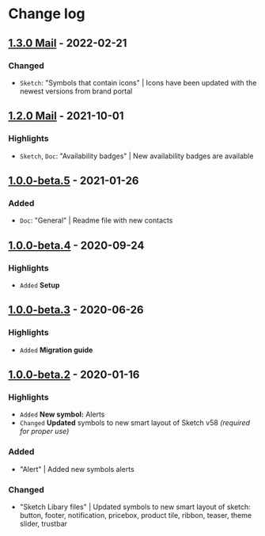 # Change log

## [1.3.0 Mail](https://github.com/cake-hub/lidl-mail-sketch/tree/v1.3.0) - 2022-02-21

### Changed

* `Sketch`: "Symbols that contain icons" | Icons have been updated with the newest versions from brand portal


## [1.2.0 Mail](https://github.com/cake-hub/lidl-mail-sketch/tree/v1.2.0) - 2021-10-01

### Highlights

* `Sketch`, `Doc`: "Availability badges" | New availability badges are available


## [1.0.0-beta.5](https://github.com/cake-hub/lidl-mail-sketch/tree/v1.0.0-beta.5) - 2021-01-26

### Added

* `Doc`: "General" | Readme file with new contacts


## [1.0.0-beta.4](https://github.com/cake-hub/lidl-mail-sketch/tree/v1.0.0-beta.4) - 2020-09-24

### Highlights

* `Added` **Setup**


## [1.0.0-beta.3](https://github.com/cake-hub/lidl-mail-sketch/tree/v1.0.0-beta.3) - 2020-06-26

### Highlights

* `Added` **Migration guide**


## [1.0.0-beta.2](https://www.secrz.de/bitbucket/projects/UXCAKE/repos/lidl-cake-ui-mail/browse?at=refs%2Ftags%2Fv1.0.0-beta.2) - 2020-01-16

### Highlights

* `Added` **New symbol:** Alerts
* `Changed` **Updated** symbols to new smart layout of Sketch v58 _(required for proper use)_

### Added

* "Alert" | Added new symbols alerts

### Changed

* "Sketch Libary files" | Updated symbols to new smart layout of sketch: button, footer, notification, pricebox, product tile, ribbon, teaser, theme slider, trustbar
